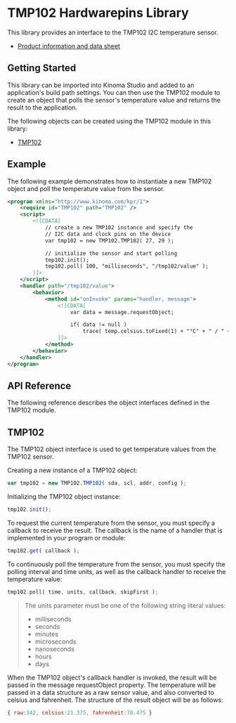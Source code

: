 TMP102 Hardwarepins Library
===========================

This library provides an interface to the TMP102 I2C temperature sensor.

* [Product information and data sheet](http://www.ti.com/product/TMP102/description)

Getting Started
---------------

This library can be imported into Kinoma Studio and added to an application's build path settings. You can then use the TMP102 module to create an object that polls the sensor's temperature value and returns the result to the application.

The following objects can be created using the TMP102 module in this library:

* [TMP102](#tmp102)

Example
-------

The following example demonstrates how to instantiate a new TMP102 object and poll the temperature value from the sensor.

```xml
<program xmlns="http://www.kinoma.com/kpr/1">
    <require id="TMP102" path="TMP102" />
    <script>
        <![CDATA[
            // create a new TMP102 instance and specify the 
            // I2C data and clock pins on the device
            var tmp102 = new TMP102.TMP102( 27, 29 );

            // initialize the sensor and start polling
            tmp102.init();
            tmp102.poll( 100, "milliseconds", "/tmp102/value" );
        ]]>
    </script>
    <handler path="/tmp102/value">
        <behavior>
            <method id="onInvoke" params="handler, message">
                <![CDATA[
                    var data = message.requestObject;

                    if( data != null )
                        trace( temp.celsius.toFixed(1) + "°C" + " / " + temp.fahrenheit.toFixed(1) + "°F" + "\n" );
                ]]>
            </method>
        </behavior>
    </handler>
</program>
```

API Reference
-------------

The following reference describes the object interfaces defined in the TMP102 module.

TMP102
------

The TMP102 object interface is used to get temperature values from the TMP102 sensor.

Creating a new instance of a TMP102 object:

```javascript
var tmp102 = new TMP102.TMP102( sda, scl, addr, config );
```

Initializing the TMP102 object instance:

```javascript
tmp102.init();
```

To request the current temperature from the sensor, you must specify a callback to receive the result. The callback is the name of a handler that is implemented in your program or module:

```javascript
tmp102.get( callback );
```

To continuously poll the temperature from the sensor, you must specify the polling interval and time units, as well as the callback handler to receive the temperature value:

```javascript
tmp102.poll( time, units, callback, skipFirst );
```

>The units parameter must be one of the following string literal values:
>
>* milliseconds
>* seconds
>* minutes
>* microseconds
>* nanoseconds
>* hours
>* days

When the TMP102 object's callback handler is invoked, the result will be passed in the message requestObject property. The temperature will be passed in a data structure as a raw sensor value, and also converted to celsius and fahrenheit. The structure of the result object will be as follows:

```javascript
{ raw:342, celsius:21.375, fahrenheit:70.475 }
```
